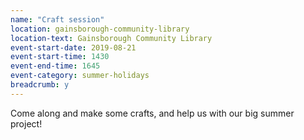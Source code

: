 ```yaml
---
name: "Craft session"
location: gainsborough-community-library
location-text: Gainsborough Community Library
event-start-date: 2019-08-21
event-start-time: 1430
event-end-time: 1645
event-category: summer-holidays
breadcrumb: y
---
```


Come along and make some crafts, and help us with our big summer project!
